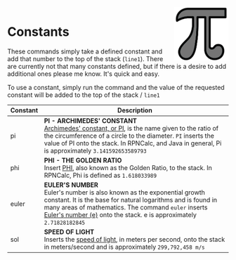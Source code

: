 <img align="right" width="125" src="../Images/Constants.png">

# Constants

These commands simply take a defined constant and add that number to the top of the stack (`line1`).  There are currently not that many constants defined, but if there is a desire to add additional ones please me know.  It's quick and easy.

To use a constant, simply run the command and the value of the requested constant will be added to the top of the stack / `line1`

|Constant|Description|
|--------|-----------|
|pi|**PI - ARCHIMEDES' CONSTANT**<br>[Archimedes' constant, or PI](https://en.wikipedia.org/wiki/Pi), is the name given to the ratio of the circumference of a circle to the diameter. `PI` inserts the value of PI onto the stack.  In RPNCalc, and Java in general, Pi is approximately `3.141592653589793`|
|phi|**PHI - THE GOLDEN RATIO**<br>Insert [PHI](https://en.wikipedia.org/wiki/Golden_ratio), also known as the Golden Ratio, to the stack.  In RPNCalc, Phi is defined as `1.618033989`|
|euler|**EULER'S NUMBER**<br>Euler's number is also known as the exponential growth constant. It is the base for natural logarithms and is found in many areas of mathematics. The command `euler` inserts [Euler's number (e)](https://en.wikipedia.org/wiki/E_(mathematical_constant)) onto the stack.  e is approximately `2.71828182845`|
|sol|**SPEED OF LIGHT**<br>Inserts the [speed of light](https://en.wikipedia.org/wiki/Speed_of_light), in meters per second, onto the stack in meters/second and is approximately `299,792,458 m/s`|
